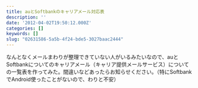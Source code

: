 ```yaml
---
title: auとSoftbankのキャリアメール対応表
description: ''
date: '2012-04-02T19:50:12.000Z'
categories: []
keywords: []
slug: "02631586-5a5b-4f24-bde5-3027baac2444"
---
```

なんとなくメールまわりが整理できていない人がいるみたいなので、auとSoftbankについてのキャリアメール（キャリア提供メールサービス）についての一覧表を作ってみた。間違いなどあったらお知らせください。（特にSoftbankでAndroid使ったことがないので、わりと不安）
